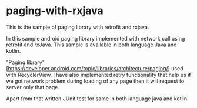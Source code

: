 # paging-with-rxjava

This is the sample of paging library with retrofit and rxjava.

In this sample android paging library implemented with network call using retrofit and rxJava. This sample is available in both language Java and kotlin.

"Paging library"[https://developer.android.com/topic/libraries/architecture/paging/] used with RecyclerView. I have also implemented retry functionality that help us if we got network problem during loading of any page then it will request to server only that page.

Apart from that written JUnit test for same in both language java and kotlin.
